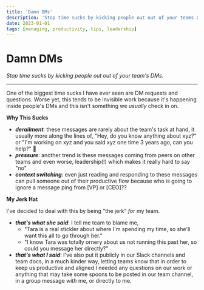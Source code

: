 ```yaml
---
title: 'Damn DMs'
description: 'Stop time sucks by kicking people out out of your teams DMs.'
date: 2023-01-01
tags: [managing, productivity, tips, leadership]
---
```


# Damn DMs

_Stop time sucks by kicking people out out of your team's DMs._

---

One of the biggest time sucks I have ever seen are DM requests and questions. Worse yet, this tends to be invisible work because it's happening inside people's DMs and this isn't something we _usually_ check in on.

**Why This Sucks**

- _**derailment**_: these messages are rarely about the team's task at hand, it usually more along the lines of, "Hey, do you know anything about xyz?" or "I'm working on xyz and you said xyz one time 3 years ago, can you help?" 🥴
- _**pressure**_: another trend is these messages coming from peers on other teams and even worse, leadership(!) which makes it really hard to say "no"
- _**context switching**_: even just reading and responding to these messages can pull someone out of their productive flow because who is going to ignore a message ping from [VP] or [CEO]??

**My Jerk Hat**

I've decided to deal with this by being "the jerk" _for_ my team.

- _**that's what she said**_: I tell me team to blame me,
  - "Tara is a real stickler about where I'm spending my time, so she'll want this all to go through her."
  - "I know Tara was totally ornery about us not running this past her, so could you message her directly?"
- _**that's what I said**_: I've also put it publicly in our Slack channels and team docs, in a much kinder way, letting teams know that in order to keep us productive and aligned I needed any questions on our work or anything that may take some spoons to be posted in our team channel, in a group message _with_ me, or directly to me.
